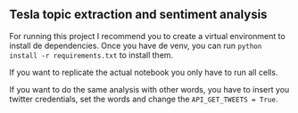 ## Tesla topic extraction and sentiment analysis
For running this project I recommend you to create a virtual environment to install de dependencies. Once you have de venv, you can run `python install -r requirements.txt` to install them.

If you want to replicate the actual notebook you only have to run all cells.

If you want to do the same analysis with other words, you have to insert you twitter credentials, set the words and change the `API_GET_TWEETS = True`.